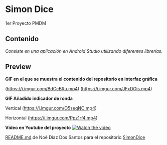 # Simon Dice
1er Proyecto PMDM

## Contenido
_Consiste en una aplicación en Android Studio utilizando diferentes librerías._


## Preview
__GIF en el que se muestra el contenido del repositorio en interfaz gráfica__


(https://i.imgur.com/BdCcBRu.mp4)
(https://i.imgur.com/JFxDOis.mp4)

__GIF Añadido indicador de ronda__

Vertical
(https://i.imgur.com/O5seqNC.mp4)

Horizontal
(https://i.imgur.com/Ppz1rf4.mp4)

__Video en Youtube del proyecto__
[![Watch the video](https://i.imgur.com/2ea6E8p.png)](https://youtu.be/15Te1b-p_88)





[README.md](README.md) de Noé Díaz Dos Santos para el repositorio [SimonDice](https://github.com/ndiazdossantos/SimonDice)
